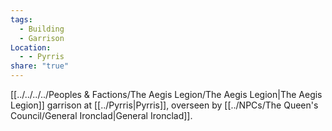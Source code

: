 ```yaml
---
tags:
  - Building
  - Garrison
Location:
  - - Pyrris
share: "true"
---
```


[[../../../../Peoples & Factions/The Aegis Legion/The Aegis Legion|The Aegis Legion]] garrison at [[../Pyrris|Pyrris]], overseen by [[../NPCs/The Queen's Council/General Ironclad|General Ironclad]].